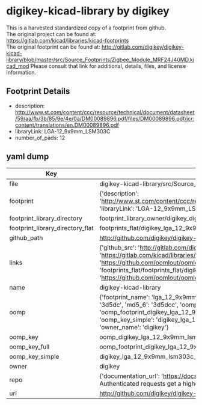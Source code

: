 # digikey-kicad-library by digikey  
This is a harvested standardized copy of a footprint from github.  
The original project can be found at:  
https://gitlab.com/kicad/libraries/kicad-footprints  
The original footprint can be found at:
http://gitlab.com/digikey/digikey-kicad-library/blob/master/src/Source_Footprints/Zigbee_Module_MRF24J40MD.kicad_mod
Please consult that link for additional, details, files, and license information.  
## Footprint Details
* description: http://www.st.com/content/ccc/resource/technical/document/datasheet/59/aa/fb/3b/85/9e/4e/0a/DM00089896.pdf/files/DM00089896.pdf/jcr:content/translations/en.DM00089896.pdf  
* libraryLink: LGA-12_9x9mm_LSM303C  
* number_of_pads: 12  
## yaml dump  
| Key | Value |  
| --- | --- |  
| file | digikey-kicad-library/src/Source_Footprints/LGA-12_9x9mm_LSM303C.kicad_mod |  
| footprint | {'description': 'http://www.st.com/content/ccc/resource/technical/document/datasheet/59/aa/fb/3b/85/9e/4e/0a/DM00089896.pdf/files/DM00089896.pdf/jcr:content/translations/en.DM00089896.pdf', 'libraryLink': 'LGA-12_9x9mm_LSM303C', 'number_of_pads': 12} |  
| footprint_library_directory | footprint_library_owner/digikey_digikey-kicad-library |  
| footprint_library_directory_flat | footprints_flat/digikey_lga_12_9x9mm_lsm303c_lga_12_9x9mm_lsm303c/working |  
| github_path | http://github.com/digikey/digikey-kicad-library/blob/master/src/Source_Footprints/LGA-12_9x9mm_LSM303C.kicad_mod |  
| links | {'github_src': 'http://gitlab.com/digikey/digikey-kicad-library/blob/master/src/Source_Footprints/Zigbee_Module_MRF24J40MD.kicad_mod', 'github_src_repo': 'https://gitlab.com/kicad/libraries/kicad-footprints', 'oomp_bot': 'footprints/digikey_lga_12_9x9mm_lsm303c_lga_12_9x9mm_lsm303c/working', 'oomp_bot_github': 'https://github.com/oomlout/oomlout_oomp_footprint_bot/tree/main/footprints/digikey_lga_12_9x9mm_lsm303c_lga_12_9x9mm_lsm303c/working', 'oomp_src_flat': 'footprints_flat/footprints_flat/digikey_lga_12_9x9mm_lsm303c_lga_12_9x9mm_lsm303c/working', 'oomp_src_flat_github': 'https://github.com/oomlout/oomlout_oomp_footprint_src/tree/main/footprints_flat/digikey_lga_12_9x9mm_lsm303c_lga_12_9x9mm_lsm303c/working'} |  
| name | digikey-kicad-library |  
| oomp | {'footprint_name': 'lga_12_9x9mm_lsm303c', 'library_name': 'lga_12_9x9mm_lsm303c_kicad_mod', 'md5': '3d5dcc14e1fb7af14fb529345664bc61', 'md5_10': '3d5dcc14e1', 'md5_5': '3d5dc', 'md5_6': '3d5dcc', 'oomp_key': 'oomp_digikey_lga_12_9x9mm_lsm303c_lga_12_9x9mm_lsm303c', 'oomp_key_extra': 'oomp_footprint_digikey_lga_12_9x9mm_lsm303c_lga_12_9x9mm_lsm303c', 'oomp_key_full': 'oomp_footprint_digikey_lga_12_9x9mm_lsm303c_lga_12_9x9mm_lsm303c_3d5dcc', 'oomp_key_simple': 'digikey_lga_12_9x9mm_lsm303c_lga_12_9x9mm_lsm303c', 'original_filename': 'digikey-kicad-library/src/Source_Footprints/LGA-12_9x9mm_LSM303C.kicad_mod', 'owner_name': 'digikey'} |  
| oomp_key | oomp_digikey_lga_12_9x9mm_lsm303c_lga_12_9x9mm_lsm303c |  
| oomp_key_full | oomp_footprint_digikey_lga_12_9x9mm_lsm303c_lga_12_9x9mm_lsm303c |  
| oomp_key_simple | digikey_lga_12_9x9mm_lsm303c_lga_12_9x9mm_lsm303c |  
| owner | digikey |  
| repo | {'documentation_url': 'https://docs.github.com/rest/overview/resources-in-the-rest-api#rate-limiting', 'message': "API rate limit exceeded for 84.66.173.59. (But here's the good news: Authenticated requests get a higher rate limit. Check out the documentation for more details.)"} |  
| url | http://github.com/digikey/digikey-kicad-library |  

